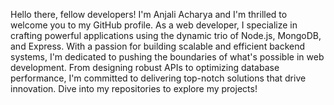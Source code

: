 Hello there, fellow developers! I'm Anjali Acharya and I'm thrilled to welcome you to my GitHub profile. As a web developer, I specialize in crafting powerful applications using the dynamic trio of Node.js, MongoDB, and Express. With a passion for building scalable and efficient backend systems, I'm dedicated to pushing the boundaries of what's possible in web development. From designing robust APIs to optimizing database performance, I'm committed to delivering top-notch solutions that drive innovation. Dive into my repositories to explore my projects!

